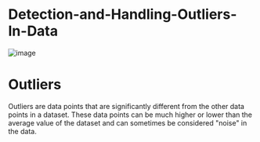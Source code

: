 # Detection-and-Handling-Outliers-In-Data
![image](https://user-images.githubusercontent.com/92606737/227701124-1c5371e9-c5c5-443e-9de4-e7be63815f0c.png)

# Outliers
Outliers are data points that are significantly different from the other data points in a dataset. These data points can be much higher or lower than the average value of the dataset and can sometimes be considered "noise" in the data.

